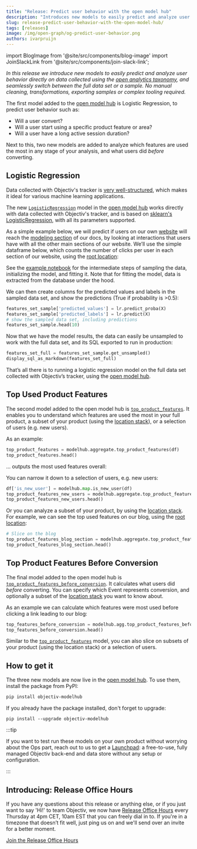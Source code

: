 ```yaml
---
title: "Release: Predict user behavior with the open model hub"
description: "Introduces new models to easily predict and analyze user behavior directly on data collected using the open analytics taxonomy, and seamlessly switch between the full data set or a sample. No manual cleaning, transformations, exporting samples or complex tooling required."
slug: release-predict-user-behavior-with-the-open-model-hub/
tags: [releases]
image: /img/open-graph/og-predict-user-behavior.png
authors: ivarpruijn
---
```


<head>
  <meta property="og:title" content="Release: Predict user behavior with the open model hub" />
</head>

import BlogImage from '@site/src/components/blog-image'
import JoinSlackLink from '@site/src/components/join-slack-link';

[logistic-regression-model]: https://objectiv.io/docs/modeling/open-model-hub/models/machine-learning/LogisticRegression/LogisticRegression/
[logistic-regression-notebook]: https://objectiv.io/docs/modeling/example-notebooks/logistic-regression/
[top-used-features-model]: https://objectiv.io/docs/modeling/open-model-hub/models/aggregation/top_product_features/
[top-features-before-conversion-model]: https://objectiv.io/docs/modeling/open-model-hub/models/aggregation/top_product_features_before_conversion/
[model-hub]: https://objectiv.io/docs/modeling/open-model-hub/
[modeling]: https://objectiv.io/docs/modeling/
[root-location]: https://objectiv.io/docs/taxonomy/reference/location-contexts/RootLocationContext/
[location-stack]: https://objectiv.io/docs/modeling/example-notebooks/open-taxonomy/#location-stack
[taxonomy]: https://objectiv.io/docs/taxonomy/
[bach]: https://objectiv.io/docs/modeling/bach/
[sklearn-log-reg]: https://scikit-learn.org/stable/modules/generated/sklearn.linear_model.LogisticRegression.html
[launchpad]: https://objectiv.io/blog/introducing-the-launchpad/
[release-office-hours]: https://meet.google.com/sgc-jqgb-mtc
[website]: https://www.objectiv.io


*In this release we introduce new models to easily predict and analyze user behavior directly on data collected using the [open analytics taxonomy][taxonomy], and seamlessly switch between the full data set or a sample. No manual cleaning, transformations, exporting samples or complex tooling required.*

<!--truncate-->


The first model added to the [open model hub][model-hub] is Logistic Regression, to predict user behavior 
such as:
- Will a user convert?
- Will a user start using a specific product feature or area?
- Will a user have a long active session duration?

Next to this, two new models are added to analyze which features are used the most in any stage of your 
analysis, and what users did _before_ converting.

## Logistic Regression
Data collected with Objectiv's tracker is [very well-structured][taxonomy], which makes it ideal for various 
machine learning applications. 

The new [`LogisticRegression`][logistic-regression-model] model in the [open model hub][model-hub] works 
directly with data collected with Objectiv's tracker, and is based on 
[sklearn's LogisticRegression][sklearn-log-reg], with all its parameters supported.

As a simple example below, we will predict if users on our own [website][website] will reach the 
[modeling section][modeling] of our docs, by looking at interactions that users have with all the other main 
sections of our website. We’ll use the simple dataframe below, which counts the number of clicks per user in 
each section of our website, using the [root location][root-location]:

<BlogImage url="/img/blog/releases/20220609/results-lr-df.png" size="medium" />

See the [example notebook][logistic-regression-notebook] for the intermediate steps of sampling the data, 
initializing the model, and fitting it. Note that for fitting the model, data is extracted from the database 
under the hood.

We can then create columns for the predicted values and labels in the sampled data set, and show the predictions (True if probability is >0.5):

```python
features_set_sample['predicted_values'] = lr.predict_proba(X)
features_set_sample['predicted_labels'] = lr.predict(X)
# show the sampled data set, including predictions
features_set_sample.head(10)
```

<BlogImage url="/img/blog/releases/20220609/results-lr-predicted.png" size="large" />

Now that we have the model results, the data can easily be unsampled to work with the full data set, and its 
SQL exported to run in production:

```python
features_set_full = features_set_sample.get_unsampled()
display_sql_as_markdown(features_set_full)
```

That’s all there is to running a logistic regression model on the full data set collected with Objectiv’s 
tracker, using the [open model hub][model-hub].

## Top Used Product Features
The second model added to the open model hub is [`top_product_features`][top-used-features-model]. It 
enables you to understand which features are used the most in your full product, a subset of your product 
(using the [location stack][location-stack]), or a selection of users (e.g. new users).

As an example:

```python
top_product_features = modelhub.aggregate.top_product_features(df)
top_product_features.head()
```

... outputs the most used features overall:

<BlogImage url="/img/blog/releases/20220609/results-tupf-overall.png" size="large" />

You can narrow it down to a selection of users, e.g. new users:

```python
df['is_new_user'] = modelhub.map.is_new_user(df)
top_product_features_new_users = modelhub.aggregate.top_product_features(df[df['is_new_user']])
top_product_features_new_users.head()
```

<BlogImage url="/img/blog/releases/20220609/results-tupf-new-users.png" size="large" />


Or you can analyze a subset of your product, by using the [location stack][location-stack]. For example, we 
can see the top used features on our blog, using the [root location][root-location]:

```python
# Slice on the blog
top_product_features_blog_section = modelhub.aggregate.top_product_features(df[df.root_location == 'blog'])
top_product_features_blog_section.head()
```

<BlogImage url="/img/blog/releases/20220609/results-tupf-blog.png" size="large" />

## Top Product Features Before Conversion
The final model added to the open model hub is 
[`top_product_features_before_conversion`][top-features-before-conversion-model]. It calculates what users 
did _before_ converting. You can specify which Event represents conversion, and optionally a subset of the 
[location stack][location-stack] you want to know about.

As an example we can calculate which features were most used before clicking a link leading to our blog:

```python
top_features_before_conversion = modelhub.agg.top_product_features_before_conversion(df, name='blog_press')
top_features_before_conversion.head()
```

<BlogImage url="/img/blog/releases/20220609/results-tfbc.png" size="large" />

Similar to the [`top_product_features`][top-used-features-model] model, you can also slice on subsets of 
your product (using the location stack) or a selection of users.


## How to get it
The three new models are now live in the [open model hub][model-hub]. To use them, install the package from 
PyPI:

```bash
pip install objectiv-modelhub
```

If you already have the package installed, don't forget to upgrade:

```console
pip install --upgrade objectiv-modelhub
```

:::tip

If you want to test run these models on your own product without worrying about the Ops part, reach out to us 
to get a [Launchpad][launchpad]: a free-to-use, fully managed Objectiv back-end and data store without any 
setup or configuration.

:::

## Introducing: Release Office Hours
If you have any questions about this release or anything else, or if you just want to say 'Hi!' to team 
Objectiv, we now have [Release Office Hours][release-office-hours] every Thursday at 4pm CET, 10am EST that 
you can freely dial in to. If you're in a timezone that doesn’t fit well, just ping us 
on <JoinSlackLink linkText="Slack" /> and we'll send over an invite for a better moment.

[Join the Release Office Hours][release-office-hours]

